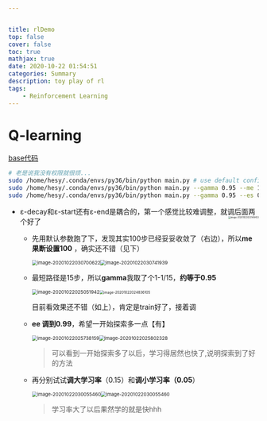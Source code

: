 ```yaml
---


title: rlDemo
top: false
cover: false
toc: true
mathjax: true
date: 2020-10-22 01:54:51
categories: Summary
description: toy play of rl
tags:
    - Reinforcement Learning
---
```




# Q-learning

[base代码](https://github.com/datawhalechina/leedeeprl-notes/blob/master/codes/Q-learning/main.py)

```bash
# 老是说我没有权限就很烦...
sudo /home/hesy/.conda/envs/py36/bin/python main.py # use default config  0.9,0.9,0.1,200,0.1,500
sudo /home/hesy/.conda/envs/py36/bin/python main.py --gamma 0.95 --me 100
sudo /home/hesy/.conda/envs/py36/bin/python main.py --gamma 0.95 --es 0.99 --me 100
```

* ε-decay和ε-start还有ε-end是耦合的，第一个感觉比较难调整，就调后面两个好了<img   align="right"  src="C:\Users\hesy\AppData\Roaming\Typora\typora-user-images\image-20201022023149453.png" alt="image-20201022023149453" style="zoom:30%;" />

  * 先用默认参数跑了下，发现其实100步已经妥妥收敛了（右边），所以**me果断设置100** ，确实还不错（见下）

    

    

    <img src="https://gitee.com/HesyH/Image-Hosting/raw/master/image4typora/202010/22/030751-545506.png" alt="image-20201022030700622" style="zoom: 67%;" /><img src="C:\Users\hesy\AppData\Roaming\Typora\typora-user-images\image-20201022030700622.png" alt="image-20201022030741939" style="zoom:67%;" />

  * 最短路径是15步，所以**gamma**我取了个1-1/15，**约等于0.95**

    

    
  
    <img src="https://gitee.com/HesyH/Image-Hosting/raw/master/image4typora/202010/22/025053-715031.png" alt="image-20201022025051942" style="zoom: 67%;" /><img src="https://gitee.com/HesyH/Image-Hosting/raw/master/image4typora/202010/22/031206-822872.png" alt="image-20201022024836105" style="zoom:50%;" />
  
    目前看效果还不错（如上），肯定是train好了，接着调
  
  * **ee 调到0.99**，希望一开始探索多一点【有】
  
    <img src="C:\Users\hesy\AppData\Roaming\Typora\typora-user-images\image-20201022025802328.png" alt="image-20201022025738159" style="zoom:67%;" /><img src="https://gitee.com/HesyH/Image-Hosting/raw/master/image4typora/202010/22/031206-89443.png" alt="image-20201022025802328" style="zoom:67%;" />
  
    > 可以看到一开始探索多了以后，学习得居然也快了,说明探索到了好的方法
  
  * 再分别试试**调大学习率**（0.15）和**调小学习率（0.05**）
  
    <img src="https://gitee.com/HesyH/Image-Hosting/raw/master/image4typora/202010/22/030056-455700.png" alt="image-20201022030055460" style="zoom:67%;" /><img src="https://gitee.com/HesyH/Image-Hosting/raw/master/image4typora/202010/22/030335-443486.png" alt="image-20201022030055460" style="zoom:67%;" />
  
    > 学习率大了以后果然学的就是快hhh 







